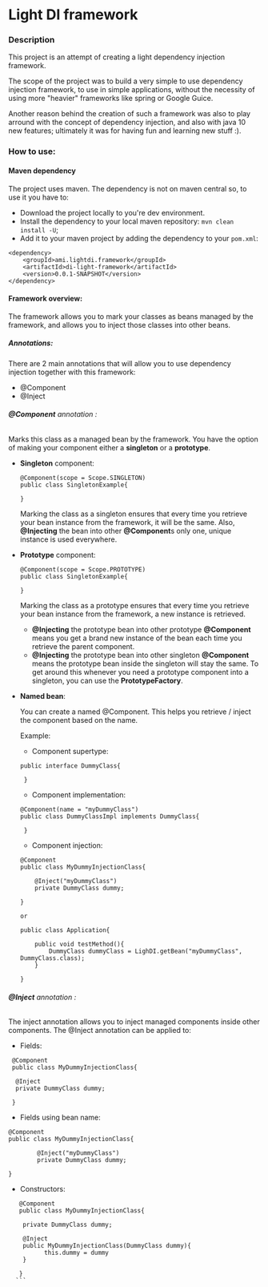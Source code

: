 # Light DI framework

### Description

This project is an attempt of creating a light dependency injection framework.

The scope of the project was to build a very simple to use dependency injection framework, to use in
simple applications, without the necessity of using more "heavier" frameworks like spring or Google Guice.

Another reason behind the creation of such a framework was also to play arround with the concept of dependency injection, 
and also with java 10 new features; ultimately it was for having fun and learning new stuff :).

### How to use:


#### Maven dependency
The project uses maven. The dependency is not on maven central so, to use it you have to:
- Download the project locally to you're dev environment.
- Install the dependency to your local maven repository: `mvn clean install -U`;
- Add it to your maven project by adding the dependency to your `pom.xml`:
```aidl
<dependency>
    <groupId>ami.lightdi.framework</groupId>
    <artifactId>di-light-framework</artifactId>
    <version>0.0.1-SNAPSHOT</version>
</dependency>
```

#### Framework overview:

The framework allows you to mark your classes as beans managed by the framework, and allows you to inject
those classes into other beans.

##### Annotations:

There are 2 main annotations that will allow you to use dependency injection together with this framework:
- @Component
- @Inject



###### **@Component** annotation : 
Marks this class as a managed bean by the framework. You have the option of
making your component either a **singleton** or a **prototype**.

- **Singleton** component:
    
    ```aidl
    @Component(scope = Scope.SINGLETON)
    public class SingletonExample{
  
    }

    ```
    
    Marking the class as a singleton ensures that every time you retrieve your bean instance from the 
    framework, it will be the same. Also, **@Injecting** the bean into other **@Component**s only one, unique instance is used everywhere.
    
- **Prototype** component:
    
    ```aidl
    @Component(scope = Scope.PROTOTYPE)
    public class SingletonExample{
  
    }

    ```
    
    Marking the class as a prototype ensures that every time you retrieve your bean instance from the framework, a new instance is retrieved.
    - **@Injecting** the prototype bean into other prototype **@Component** means you get a brand new instance of the bean each time you retrieve the parent component.
    - **@Injecting** the prototype bean into other singleton **@Component** means the prototype bean inside the singleton will stay the same. To get around this whenever you need a prototype component into a singleton, you can use the **PrototypeFactory<T>**.
 - **Named bean**:
    
    You can create a named @Component. This helps you retrieve / inject the component based on the name.
    
    Example:
    
    - Component supertype:
    
    ```aidl
    public interface DummyClass{

     }

    ```
    
    - Component implementation:
    
    ```aidl
    @Component(name = "myDummyClass")
    public class DummyClassImpl implements DummyClass{

     }
    ```
    
    - Component injection:
    
    ```
    @Component
    public class MyDummyInjectionClass{
        
        @Inject("myDummyClass")
        private DummyClass dummy;
        
    }
    
    or 
    
    public class Application{
            
        public void testMethod(){
            DummyClass dummyClass = LighDI.getBean("myDummyClass", DummyClass.class);
        }
            
    }
    ```
    
###### **@Inject** annotation : 

The inject annotation allows you to inject managed components inside other components.
The @Inject annotation can be applied to:

  - Fields:
  
  ```
   @Component
   public class MyDummyInjectionClass{
          
    @Inject
    private DummyClass dummy;
          
   }
  ```
  
  - Fields using bean name:
  
  ```
  @Component
  public class MyDummyInjectionClass{
          
          @Inject("myDummyClass")
          private DummyClass dummy;
          
  }
  ```
  
  
  - Constructors:
  
  ```
     @Component
     public class MyDummyInjectionClass{
            
      private DummyClass dummy;
      
      @Inject
      public MyDummyInjectionClass(DummyClass dummy){
            this.dummy = dummy
      }
            
     }
    ```
    





    